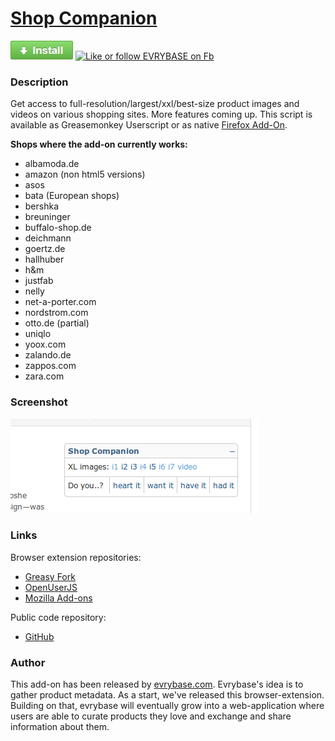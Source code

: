 # [Shop Companion](https://github.com/ShopCompanion/shop-companion)

[![Install](https://raw.githubusercontent.com/ShopCompanion/shop-companion/master/github-install-button.jpg)](https://greasyfork.org/scripts/1678-shop-companion/code/Shop%20Companion.user.js)
[![Like or follow EVRYBASE on Fb](http://www.evrybase.com/res/button-facebook-like.png)](https://www.facebook.com/pages/Evrybase/1438532373085184)

### Description

Get access to full-resolution/largest/xxl/best-size product images and videos on various shopping sites. More features coming up.
This script is available as Greasemonkey Userscript or as native [Firefox Add-On](https://addons.mozilla.org/en-US/firefox/addon/shop-companion/).

__Shops where the add-on currently works:__
* albamoda.de
* amazon (non html5 versions)
* asos
* bata (European shops)
* bershka
* breuninger
* buffalo-shop.de
* deichmann
* goertz.de
* hallhuber
* h&m
* justfab
* nelly
* net-a-porter.com
* nordstrom.com
* otto.de (partial)
* uniqlo
* yoox.com
* zalando.de
* zappos.com
* zara.com

### Screenshot

![Shop Companion screenshot](https://raw.githubusercontent.com/ShopCompanion/shop-companion/master/screenshot.png)

### Links

Browser extension repositories:

* [Greasy Fork](https://greasyfork.org/scripts/1678-shop-companion)
* [OpenUserJS](https://openuserjs.org/scripts/ShopCompanion/Shop_Companion)
* [Mozilla Add-ons](https://addons.mozilla.org/en-US/firefox/addon/shop-companion/)

Public code repository:

* [GitHub](https://github.com/ShopCompanion/shop-companion)

### Author

This add-on has been released by [evrybase.com](http://www.evrybase.com/). Evrybase's idea is to gather product metadata. As a start, we've released this browser-extension. Building on that, evrybase will eventually grow into a web-application where users are able to curate products they love and exchange and share information about them.
